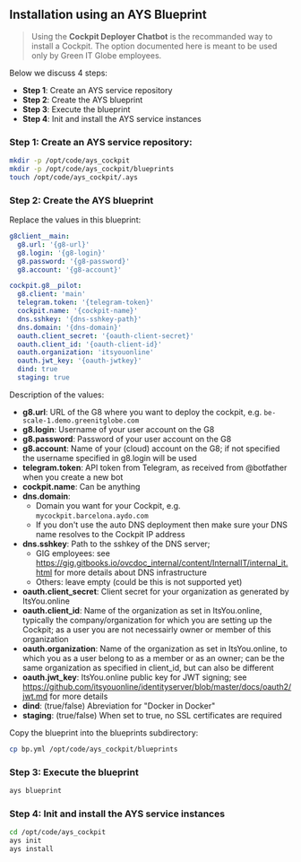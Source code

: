 ## Installation using an AYS Blueprint

> Using the **Cockpit Deployer Chatbot** is the recommanded way to install a Cockpit. The option documented here is meant to be used only by Green IT Globe employees.

Below we discuss 4 steps:
- **Step 1**: Create an AYS service repository
- **Step 2**: Create the AYS blueprint
- **Step 3**: Execute the blueprint
- **Step 4**: Init and install the AYS service instances


### Step 1: Create an AYS service repository:

```bash
mkdir -p /opt/code/ays_cockpit
mkdir -p /opt/code/ays_cockpit/blueprints
touch /opt/code/ays_cockpit/.ays
```

### Step 2: Create the AYS blueprint

Replace the values in this blueprint:

```yaml
g8client__main:
  g8.url: '{g8-url}'
  g8.login: '{g8-login}'
  g8.password: '{g8-password}'
  g8.account: '{g8-account}'

cockpit.g8__pilot:
  g8.client: 'main'
  telegram.token: '{telegram-token}'
  cockpit.name: '{cockpit-name}'
  dns.sshkey: '{dns-sshkey-path}'
  dns.domain: '{dns-domain}'
  oauth.client_secret: '{oauth-client-secret}'
  oauth.client_id: '{oauth-client-id}'
  oauth.organization: 'itsyouonline'
  oauth.jwt_key: '{oauth-jwtkey}'
  dind: true
  staging: true
```


Description of the values:

- **g8.url**: URL of the G8 where you want to deploy the cockpit, e.g. `be-scale-1.demo.greenitglobe.com`
- **g8.login**: Username of your user account on the G8
- **g8.password**: Password of your user account on the G8
- **g8.account**: Name of your (cloud) account on the G8; if not specified the username specified in g8.login will be used 
- **telegram.token**: API token from Telegram, as received from @botfather when you create a new bot
- **cockpit.name**: Can be anything
- **dns.domain**: 
  - Domain you want for your Cockpit, e.g. `mycockpit.barcelona.aydo.com`
  - If you don't use the auto DNS deployment then make sure your DNS name resolves to the Cockpit IP address
- **dns.sshkey**: Path to the sshkey of the DNS server;  
  - GIG employees: see https://gig.gitbooks.io/ovcdoc_internal/content/InternalIT/internal_it.html for more details about DNS infrastructure
  - Others: leave empty (could be this is not supported yet)
- **oauth.client_secret**: Client secret for your organization as generated by ItsYou.online
- **oauth.client_id**: Name of the organization as set in ItsYou.online, typically the company/organization for which you are setting up the Cockpit; as a user you are not necessairly owner or member of this organization
- **oauth.organization**: Name of the organization as set in ItsYou.online, to which you as a user belong to as a member or as an owner; can be the same organization as specified in client_id, but can also be different 
- **oauth.jwt_key**: ItsYou.online public key for JWT signing; see https://github.com/itsyouonline/identityserver/blob/master/docs/oauth2/jwt.md for more details
- **dind**: (true/false) Abreviation for "Docker in Docker"
- **staging**: (true/false) When set to true, no SSL certificates are required


Copy the blueprint into the blueprints subdirectory:

```bash
cp bp.yml /opt/code/ays_cockpit/blueprints
```


### Step 3: Execute the blueprint

```bash
ays blueprint
```

### Step 4: Init and install the AYS service instances

```bash
cd /opt/code/ays_cockpit
ays init
ays install
```